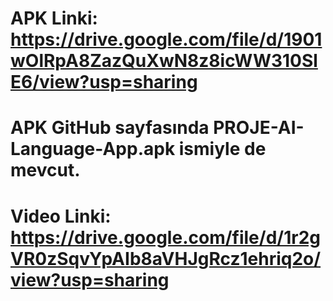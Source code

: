 # APK Linki: https://drive.google.com/file/d/1901wOlRpA8ZazQuXwN8z8icWW310SlE6/view?usp=sharing

# APK GitHub sayfasında PROJE-AI-Language-App.apk ismiyle de mevcut.

# Video Linki: https://drive.google.com/file/d/1r2gVR0zSqvYpAIb8aVHJgRcz1ehriq2o/view?usp=sharing

